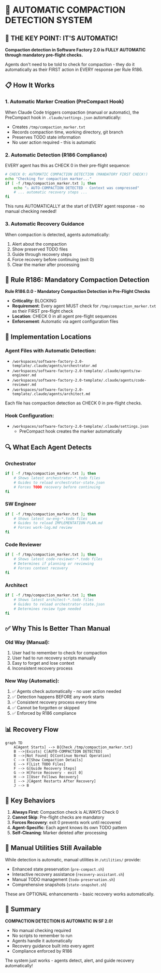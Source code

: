 # 🔄 AUTOMATIC COMPACTION DETECTION SYSTEM

## 🎯 THE KEY POINT: IT'S AUTOMATIC!

**Compaction detection in Software Factory 2.0 is FULLY AUTOMATIC through mandatory pre-flight checks.**

Agents don't need to be told to check for compaction - they do it automatically as their FIRST action in EVERY response per Rule R186.

## 📋 How It Works

### 1. Automatic Marker Creation (PreCompact Hook)
When Claude Code triggers compaction (manual or automatic), the PreCompact hook in `.claude/settings.json` automatically:
- Creates `/tmp/compaction_marker.txt`
- Records compaction time, working directory, git branch
- Preserves TODO state information
- No user action required - this is automatic

### 2. Automatic Detection (R186 Compliance)
EVERY agent has this as CHECK 0 in their pre-flight sequence:
```bash
# CHECK 0: AUTOMATIC COMPACTION DETECTION (MANDATORY FIRST CHECK!)
echo "Checking for compaction marker..."
if [ -f /tmp/compaction_marker.txt ]; then
    echo "⚠️ AUTO-COMPACTION DETECTED - Context was compressed"
    # ... automatic recovery steps ...
fi
```

This runs AUTOMATICALLY at the start of EVERY agent response - no manual checking needed!

### 3. Automatic Recovery Guidance
When compaction is detected, agents automatically:
1. Alert about the compaction
2. Show preserved TODO files
3. Guide through recovery steps
4. Force recovery before continuing (exit 0)
5. Clear the marker after processing

## 🚨 Rule R186: Mandatory Compaction Detection

**Rule R186.0.0 - Mandatory Compaction Detection in Pre-Flight Checks**
- **Criticality**: BLOCKING
- **Requirement**: Every agent MUST check for `/tmp/compaction_marker.txt` as their FIRST pre-flight check
- **Location**: CHECK 0 in all agent pre-flight sequences
- **Enforcement**: Automatic via agent configuration files

## 📁 Implementation Locations

### Agent Files with Automatic Detection:
- `/workspaces/software-factory-2.0-template/.claude/agents/orchestrator.md`
- `/workspaces/software-factory-2.0-template/.claude/agents/sw-engineer.md`
- `/workspaces/software-factory-2.0-template/.claude/agents/code-reviewer.md`
- `/workspaces/software-factory-2.0-template/.claude/agents/architect.md`

Each file has compaction detection as CHECK 0 in pre-flight checks.

### Hook Configuration:
- `/workspaces/software-factory-2.0-template/.claude/settings.json`
  - PreCompact hook creates the marker automatically

## 🔍 What Each Agent Detects

### Orchestrator
```bash
if [ -f /tmp/compaction_marker.txt ]; then
    # Shows latest orchestrator-*.todo files
    # Guides to reload orchestrator-state.json
    # Forces TODO recovery before continuing
fi
```

### SW Engineer
```bash
if [ -f /tmp/compaction_marker.txt ]; then
    # Shows latest sw-eng-*.todo files
    # Guides to reload IMPLEMENTATION-PLAN.md
    # Forces work-log.md review
fi
```

### Code Reviewer
```bash
if [ -f /tmp/compaction_marker.txt ]; then
    # Shows latest code-reviewer-*.todo files
    # Determines if planning or reviewing
    # Forces context recovery
fi
```

### Architect
```bash
if [ -f /tmp/compaction_marker.txt ]; then
    # Shows latest architect-*.todo files
    # Guides to reload orchestrator-state.json
    # Determines review type needed
fi
```

## ✅ Why This Is Better Than Manual

### Old Way (Manual):
1. User had to remember to check for compaction
2. User had to run recovery scripts manually
3. Easy to forget and lose context
4. Inconsistent recovery process

### New Way (Automatic):
1. ✅ Agents check automatically - no user action needed
2. ✅ Detection happens BEFORE any work starts
3. ✅ Consistent recovery process every time
4. ✅ Cannot be forgotten or skipped
5. ✅ Enforced by R186 compliance

## 📊 Recovery Flow

```mermaid
graph TD
    A[Agent Starts] --> B{Check /tmp/compaction_marker.txt}
    B -->|Exists| C[AUTO-COMPACTION DETECTED]
    B -->|Not Found| D[Continue Normal Operation]
    C --> E[Show Compaction Details]
    E --> F[List TODO Files]
    F --> G[Guide Recovery Steps]
    G --> H[Force Recovery - exit 0]
    H --> I[User Follows Recovery]
    I --> J[Agent Restarts After Recovery]
    J --> B
```

## 🎯 Key Behaviors

1. **Always First**: Compaction check is ALWAYS Check 0
2. **Cannot Skip**: Pre-flight checks are mandatory
3. **Forces Recovery**: exit 0 prevents work until recovered
4. **Agent-Specific**: Each agent knows its own TODO pattern
5. **Self-Cleaning**: Marker deleted after processing

## 📝 Manual Utilities Still Available

While detection is automatic, manual utilities in `/utilities/` provide:
- Enhanced state preservation (`pre-compact.sh`)
- Interactive recovery assistance (`recovery-assistant.sh`)
- Manual TODO management (`todo-preservation.sh`)
- Comprehensive snapshots (`state-snapshot.sh`)

These are OPTIONAL enhancements - basic recovery works automatically.

## 🚀 Summary

**COMPACTION DETECTION IS AUTOMATIC IN SF 2.0!**

- No manual checking required
- No scripts to remember to run
- Agents handle it automatically
- Recovery guidance built into every agent
- Compliance enforced by R186

The system just works - agents detect, alert, and guide recovery automatically!